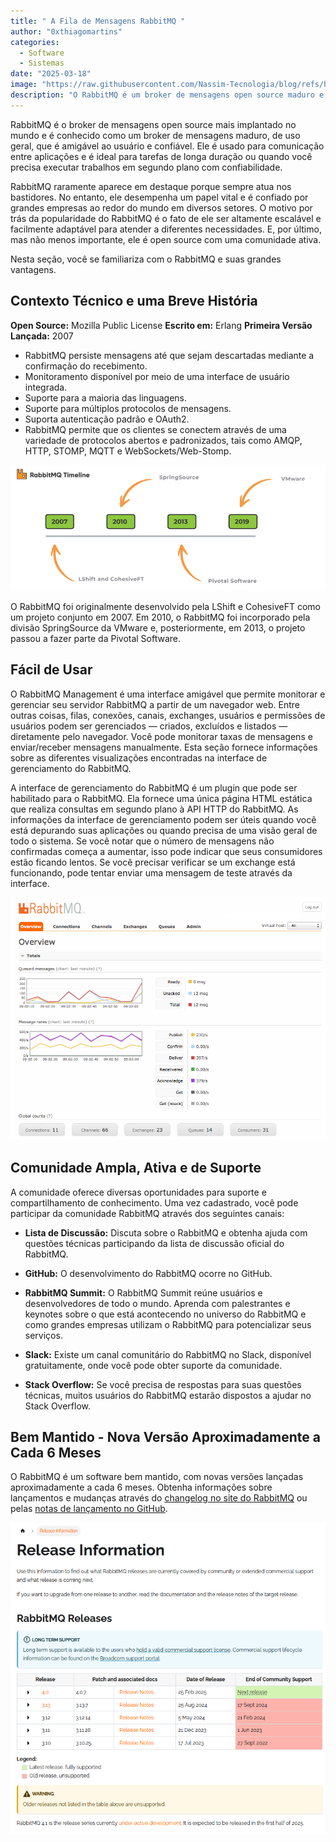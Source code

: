 ```yaml
---
title: " A Fila de Mensagens RabbitMQ "
author: "0xthiagomartins"
categories: 
  - Software
  - Sistemas
date: "2025-03-18"
image: "https://raw.githubusercontent.com/Nassim-Tecnologia/blog/refs/heads/main/assets/posts/rabbitmq/hero.png"
description: "O RabbitMQ é um broker de mensagens open source maduro e confiável, usado para comunicação entre aplicações. Descubra como ele facilita tarefas de longa duração, trabalhos em segundo plano e por que é a escolha preferida de grandes empresas globalmente."
---
```

 
RabbitMQ é o broker de mensagens open source mais implantado no mundo e é conhecido como um broker de mensagens maduro, de uso geral, que é amigável ao usuário e confiável. Ele é usado para comunicação entre aplicações e é ideal para tarefas de longa duração ou quando você precisa executar trabalhos em segundo plano com confiabilidade. 

RabbitMQ raramente aparece em destaque porque sempre atua nos bastidores. No entanto, ele desempenha um papel vital e é confiado por grandes empresas ao redor do mundo em diversos setores. O motivo por trás da popularidade do RabbitMQ é o fato de ele ser altamente escalável e facilmente adaptável para atender a diferentes necessidades. E, por último, mas não menos importante, ele é open source com uma comunidade ativa.

Nesta seção, você se familiariza com o RabbitMQ e suas grandes vantagens.

## Contexto Técnico e uma Breve História

**Open Source:** Mozilla Public License 
**Escrito em:** Erlang 
**Primeira Versão Lançada:** 2007

- RabbitMQ persiste mensagens até que sejam descartadas mediante a confirmação do recebimento.
- Monitoramento disponível por meio de uma interface de usuário integrada.
- Suporte para a maioria das linguagens.
- Suporte para múltiplos protocolos de mensagens.
- Suporta autenticação padrão e OAuth2. 
- RabbitMQ permite que os clientes se conectem através de uma variedade de protocolos abertos e padronizados, tais como AMQP, HTTP, STOMP, MQTT e WebSockets/Web-Stomp. 

![rabbitmq timeline](https://raw.githubusercontent.com/Nassim-Tecnologia/blog/refs/heads/main/assets/posts/rabbitmq/timeline.png)

O RabbitMQ foi originalmente desenvolvido pela LShift e CohesiveFT como um projeto conjunto em 2007. Em 2010, o RabbitMQ foi incorporado pela divisão SpringSource da VMware e, posteriormente, em 2013, o projeto passou a fazer parte da Pivotal Software. 

## Fácil de Usar

O RabbitMQ Management é uma interface amigável que permite monitorar e gerenciar seu servidor RabbitMQ a partir de um navegador web. Entre outras coisas, filas, conexões, canais, exchanges, usuários e permissões de usuários podem ser gerenciados — criados, excluídos e listados — diretamente pelo navegador. Você pode monitorar taxas de mensagens e enviar/receber mensagens manualmente. Esta seção fornece informações sobre as diferentes visualizações encontradas na interface de gerenciamento do RabbitMQ.

A interface de gerenciamento do RabbitMQ é um plugin que pode ser habilitado para o RabbitMQ. Ela fornece uma única página HTML estática que realiza consultas em segundo plano à API HTTP do RabbitMQ. As informações da interface de gerenciamento podem ser úteis quando você está depurando suas aplicações ou quando precisa de uma visão geral de todo o sistema. Se você notar que o número de mensagens não confirmadas começa a aumentar, isso pode indicar que seus consumidores estão ficando lentos. Se você precisar verificar se um exchange está funcionando, pode tentar enviar uma mensagem de teste através da interface. 

![rabbitmq timeline](https://raw.githubusercontent.com/Nassim-Tecnologia/blog/refs/heads/main/assets/posts/rabbitmq/management-ui.png)

## Comunidade Ampla, Ativa e de Suporte

A comunidade oferece diversas oportunidades para suporte e compartilhamento de conhecimento. Uma vez cadastrado, você pode participar da comunidade RabbitMQ através dos seguintes canais:

- **Lista de Discussão:** Discuta sobre o RabbitMQ e obtenha ajuda com questões técnicas participando da lista de discussão oficial do RabbitMQ.

- **GitHub:** O desenvolvimento do RabbitMQ ocorre no GitHub.

- **RabbitMQ Summit:** O RabbitMQ Summit reúne usuários e desenvolvedores de todo o mundo. Aprenda com palestrantes e keynotes sobre o que está acontecendo no universo do RabbitMQ e como grandes empresas utilizam o RabbitMQ para potencializar seus serviços.

- **Slack:** Existe um canal comunitário do RabbitMQ no Slack, disponível gratuitamente, onde você pode obter suporte da comunidade.

- **Stack Overflow:** Se você precisa de respostas para suas questões técnicas, muitos usuários do RabbitMQ estarão dispostos a ajudar no Stack Overflow. 

##  Bem Mantido - Nova Versão Aproximadamente a Cada 6 Meses

O RabbitMQ é um software bem mantido, com novas versões lançadas aproximadamente a cada 6 meses. Obtenha informações sobre lançamentos e mudanças através do [changelog no site do RabbitMQ](https://www.rabbitmq.com/release-information) ou pelas [notas de lançamento no GitHub](https://github.com/rabbitmq/rabbitmq-server/releases).

![rabbitmq timeline](https://raw.githubusercontent.com/Nassim-Tecnologia/blog/refs/heads/main/assets/posts/rabbitmq/release-note.png)
